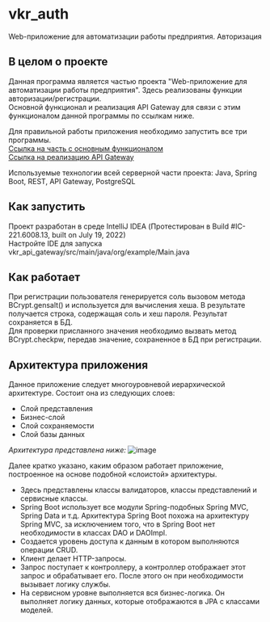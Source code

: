 # vkr_auth
Web-приложение для автоматизации работы предприятия. Авторизация
## В целом о проекте
Данная программа является частью проекта "Web-приложение для автоматизации работы предприятия". Здесь реализованы функции авторизации/регистрации.  
Основной функционал и реализация API Gateway для связи с этим функционалом данной программы по ссылкам ниже.  

Для правильной работы приложения необходимо запустить все три программы.  
[Ссылка на часть с основным функционалом](https://github.com/DavrosWho/VKR)  
[Ссылка на реализацию API Gateway](https://github.com/DavrosWho/vkr_api_gateway)  

Используемые технологии всей серверной части проекта: Java, Spring Boot, REST, API Gateway, PostgreSQL
## Как запустить 
Проект разработан в среде IntelliJ IDEA (Протестирован в Build #IC-221.6008.13, built on July 19, 2022)  
Настройте IDE для запуска vkr_api_gateway/src/main/java/org/example/Main.java

## Как работает
При регистрации пользователя генерируется соль вызовом метода BCrypt.gensalt() и используется для вычисления хеша. 
В результате получается строка, содержащая соль и хеш пароля. Результат сохраняется в БД.  
Для проверки присланного значения необходимо вызвать метод BCrypt.checkpw, передав значение, сохраненное в БД при регистрации.

## Архитектура приложения
Данное приложение следует многоуровневой иерархической архитектуре. Состоит она из следующих слоев:
- Слой представления
- Бизнес-слой
- Слой сохраняемости
- Слой базы данных

_Архитектура представлена ниже:_
![image](https://github.com/DavrosWho/vkr_auth/assets/71879137/d0800a39-a6a1-4fa3-a7b3-0f0122b2dd0d)

Далее кратко указано, каким образом работает приложение, построенное на основе подобной «слоистой» архитектуры.
- Здесь представлены классы валидаторов, классы представлений и сервисные классы.
- Spring Boot использует все модули Spring-подобных Spring MVC, Spring Data и т.д. Архитектура Spring Boot похожа на архитектуру Spring MVC, за исключением того, что в Spring Boot нет необходимости в классах DAO и DAOImpl.
- Создается уровень доступа к данным в котором выполняются операции CRUD.
- Клиент делает HTTP-запросы.
- Запрос поступает к контроллеру, а контроллер отображает этот запрос и обрабатывает его. После этого он при необходимости вызывает логику службы.
- На сервисном уровне выполняется вся бизнес-логика. Он выполняет логику данных, которые отображаются в JPA с классами моделей.

